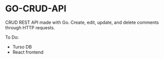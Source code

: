 # GO-CRUD-API

CRUD REST API made with Go. Create, edit, update, and delete comments through HTTP requests.

To Do:
- Turso DB
- React frontend